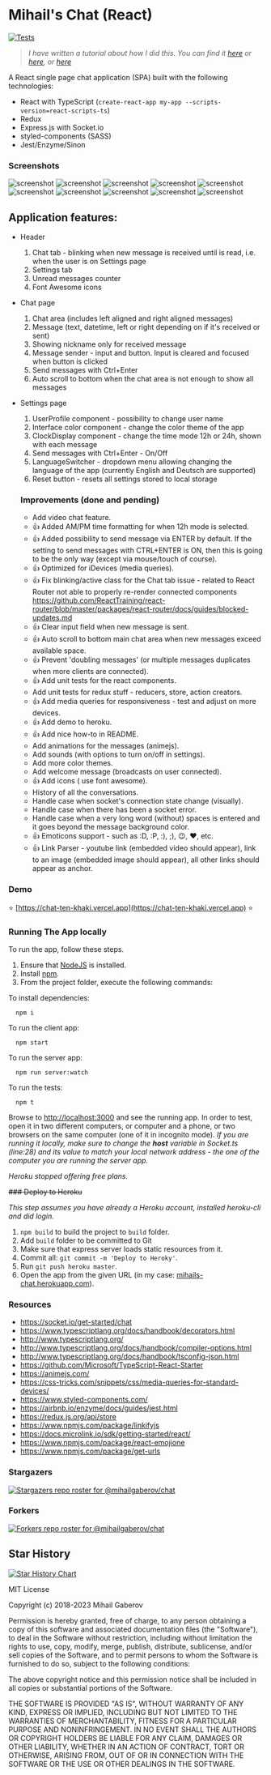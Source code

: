 # Mihail's Chat (React)
[![Tests](https://github.com/mihailgaberov/chat/actions/workflows/main.yml/badge.svg)](https://github.com/mihailgaberov/chat/actions/workflows/main.yml)

>_I have written a tutorial about how I did this. You can find it [here](https://www.mihailgaberov.com/build-a-chat-app-with-react-typescript-and-socket.io) or [here](https://medium.freecodecamp.org/build-a-chat-app-with-react-typescript-and-socket-io-d7e1192d288),
or [here](https://dev.to/mihailgaberov/how-to-build-a-chat-app-with-react-typescript-and-socket-io-2e1c)_

A React single page chat application (SPA) built with the following technologies:
- React with TypeScript (`create-react-app my-app --scripts-version=react-scripts-ts`)
- Redux
- Express.js with Socket.io
- styled-components (SASS)
- Jest/Enzyme/Sinon

### Screenshots
![screenshot](https://github.com/mihailgaberov/chat-spa/blob/master/screenshots/dark_iphone_678.PNG)
![screenshot](https://github.com/mihailgaberov/chat-spa/blob/master/screenshots/dark_iphone_678_with_notifications.PNG)
![screenshot](https://github.com/mihailgaberov/chat-spa/blob/master/screenshots/dark_iphonex.jpg)
![screenshot](https://github.com/mihailgaberov/chat-spa/blob/master/screenshots/dark_iphonex_with_notifications.jpg)
![screenshot](https://github.com/mihailgaberov/chat-spa/blob/master/screenshots/light_iphone_678.PNG)
![screenshot](https://github.com/mihailgaberov/chat-spa/blob/master/screenshots/light_iphone_678_notifications.PNG)
![screenshot](https://github.com/mihailgaberov/chat-spa/blob/master/screenshots/light_iphone_x.jpg)
![screenshot](https://github.com/mihailgaberov/chat-spa/blob/master/screenshots/light_iphonex_with_notifications.jpg)
![screenshot](https://github.com/mihailgaberov/chat-spa/blob/master/screenshots/emoji_show.PNG)
![screenshot](https://github.com/mihailgaberov/chat-spa/blob/master/screenshots/link_parsing_show.PNG)

## Application features:
- Header
  1. Chat tab - blinking when new message is received until is read, i.e. when the user is on Settings page
  2. Settings tab
  3. Unread messages counter
  4. Font Awesome icons
- Chat page
  1. Chat area (includes left aligned and right aligned messages)
  3. Message (text, datetime, left or right depending on if it's received or sent)
  4. Showing nickname only for received message
  4. Message sender - input and button. Input is cleared and focused when button is clicked
  5. Send messages with Ctrl+Enter
  6. Auto scroll to bottom when the chat area is not enough to show all messages
- Settings page
  1. UserProfile component - possibility to change user name
  2. Interface color component - change the color theme of the app
  3. ClockDisplay component - change the time mode 12h or 24h, shown with each message
  4. Send messages with Ctrl+Enter - On/Off
  5. LanguageSwitcher - dropdown menu allowing changing the language of the app (currently English and Deutsch are supported)
  6. Reset button - resets all settings stored to local storage
  
  ### Improvements (done and pending)
   - Add video chat feature.
   - :+1: Added AM/PM time formatting for when 12h mode is selected.
   - :+1: Added possibility to send message via ENTER by default. If the setting to send messages with CTRL+ENTER is ON, then this is going to be the only way (except via mouse/touch of course).
   - :+1: Optimized for iDevices (media queries).
   - :+1: Fix blinking/active class for the Chat tab issue - related to React Router not able to properly re-render connected components https://github.com/ReactTraining/react-router/blob/master/packages/react-router/docs/guides/blocked-updates.md
   - :+1: Clear input field when new message is sent.
   - :+1: Auto scroll to bottom main chat area when new messages exceed available space.
   - :+1: Prevent 'doubling messages' (or multiple messages duplicates when more clients are connected).
   - :+1: Add unit tests for the react components.
   - Add unit tests for redux stuff - reducers, store, action creators.
   - :+1: Add media queries for responsiveness - test and adjust on more devices.
   - :+1: Add demo to heroku.
   - :+1: Add nice how-to in README.
   - Add animations for the messages (animejs).
   - Add sounds (with options to turn on/off in settings).
   - Add more color themes.
   - Add welcome message (broadcasts on user connected).
   - :+1: Add icons ( use font awesome).
   - History of all the conversations.
   - Handle case when socket's connection state change (visually).
   - Handle case when there has been a socket error.
   - Handle case when a very long word (without) spaces is entered and it goes beyond the message background color.
   - :+1: Emoticons support - such as :D, :P, :), ;), :wink:, :heart:, etc.
   - :+1: Link Parser - youtube link (embedded video should appear), link to an image (embedded image should appear), all other links should appear as anchor.
  
### Demo
:star: [https://chat-ten-khaki.vercel.app](https://chat-ten-khaki.vercel.app) :star:

### Running The App locally

To run the app, follow these steps.

1. Ensure that [NodeJS](http://nodejs.org/) is installed.
2. Install [npm](https://www.npmjs.com/).
3. From the project folder, execute the following commands:

To install dependencies:
```shell
  npm i
```
To run the client app:

```shell
  npm start
```
To run the server app:

```shell
  npm run server:watch
```
To run the tests:

```shell
  npm t
```
Browse to [http://localhost:3000](http://localhost:3000) and see the running app. In order to test, open it in two different computers,
 or computer and a phone, or two browsers on the same computer (one of it in incognito mode). 
 _If you are running it locally, make sure to change the __host__ variable in Socket.ts (line:28) and its value to match
 your local network address - the one of the computer you are running the server app._ 
 

_Heroku stopped offering free plans._

<del> ### Deploy to Heroku

_This step assumes you have already a Heroku account, installed heroku-cli and did login._

1. `npm build` to build the project to `build` folder.
2. Add `build` folder to be committed to Git
3. Make sure that express server loads static resources from it.
4. Commit all: `git commit -m 'Deploy to Heroky'`.
5. Run `git push heroku master`.
6. Open the app from the given URL (in my case: [mihails-chat.herokuapp.com](https://mihails-chat.herokuapp.com)).</del>

### Resources
- https://socket.io/get-started/chat
- https://www.typescriptlang.org/docs/handbook/decorators.html
- http://www.typescriptlang.org/
- http://www.typescriptlang.org/docs/handbook/compiler-options.html
- http://www.typescriptlang.org/docs/handbook/tsconfig-json.html
- https://github.com/Microsoft/TypeScript-React-Starter
- https://animejs.com/
- https://css-tricks.com/snippets/css/media-queries-for-standard-devices/
- https://www.styled-components.com/
- https://airbnb.io/enzyme/docs/guides/jest.html
- https://redux.js.org/api/store
- https://www.npmjs.com/package/linkifyjs
- https://docs.microlink.io/sdk/getting-started/react/
- https://www.npmjs.com/package/react-emojione
- https://www.npmjs.com/package/get-urls

### Stargazers
[![Stargazers repo roster for @mihailgaberov/chat](https://reporoster.com/stars/mihailgaberov/chat)](https://github.com/mihailgaberov/chat/stargazers)
### Forkers
[![Forkers repo roster for @mihailgaberov/chat](https://reporoster.com/forks/mihailgaberov/chat)](https://github.com/mihailgaberov/chat/network/members)

## Star History

[![Star History Chart](https://api.star-history.com/svg?repos=mihailgaberov/chat&type=Date)](https://star-history.com/#mihailgaberov/chat&Date)


MIT License

Copyright (c) 2018-2023 Mihail Gaberov

Permission is hereby granted, free of charge, to any person obtaining a copy
of this software and associated documentation files (the "Software"), to deal
in the Software without restriction, including without limitation the rights
to use, copy, modify, merge, publish, distribute, sublicense, and/or sell
copies of the Software, and to permit persons to whom the Software is
furnished to do so, subject to the following conditions:

The above copyright notice and this permission notice shall be included in all
copies or substantial portions of the Software.

THE SOFTWARE IS PROVIDED "AS IS", WITHOUT WARRANTY OF ANY KIND, EXPRESS OR
IMPLIED, INCLUDING BUT NOT LIMITED TO THE WARRANTIES OF MERCHANTABILITY,
FITNESS FOR A PARTICULAR PURPOSE AND NONINFRINGEMENT. IN NO EVENT SHALL THE
AUTHORS OR COPYRIGHT HOLDERS BE LIABLE FOR ANY CLAIM, DAMAGES OR OTHER
LIABILITY, WHETHER IN AN ACTION OF CONTRACT, TORT OR OTHERWISE, ARISING FROM,
OUT OF OR IN CONNECTION WITH THE SOFTWARE OR THE USE OR OTHER DEALINGS IN THE
SOFTWARE.
